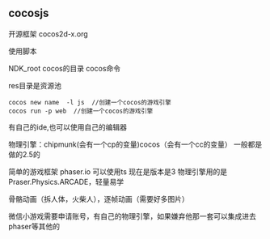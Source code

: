 ## cocosjs

开源框架 cocos2d-x.org

使用脚本 

NDK_root cocos的目录 cocos命令 

res目录是资源池

```
cocos new name  -l js  //创建一个cocos的游戏引擎
cocos run -p web  //创建一个cocos的游戏引擎
```

有自己的ide,也可以使用自己的编辑器

物理引擎：chipmunk(会有一个cp的变量)cocos（会有一个cc的变量）
一般都是做的2.5的

简单的游戏框架 phaser.io 可以使用ts  现在是版本是3 物理引擎用的是Praser.Physics.ARCADE，轻量易学


骨骼动画（拆人体，火柴人），逐帧动画（需要好多图片）

微信小游戏需要申请账号，有自己的物理引擎，如果嫌弃他那一套可以集成进去phaser等其他的


